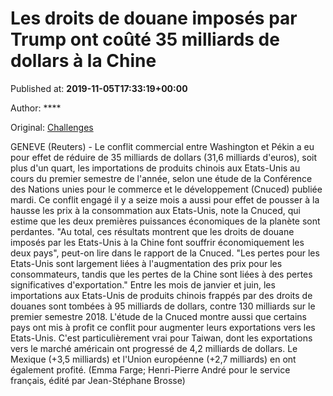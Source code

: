 
# Les droits de douane imposés par Trump ont coûté 35 milliards de dollars à la Chine

Published at: **2019-11-05T17:33:19+00:00**

Author: ****

Original: [Challenges](https://www.challenges.fr/finance-et-marche/les-droits-de-douane-imposes-par-trump-ont-coute-35-mds-a-la-chine_683286)

GENEVE (Reuters) - Le conflit commercial entre Washington et Pékin a eu pour effet de réduire de 35 milliards de dollars (31,6 milliards d'euros), soit plus d'un quart, les importations de produits chinois aux Etats-Unis au cours du premier semestre de l'année, selon une étude de la Conférence des Nations unies pour le commerce et le développement (Cnuced) publiée mardi.
Ce conflit engagé il y a seize mois a aussi pour effet de pousser à la hausse les prix à la consommation aux Etats-Unis, note la Cnuced, qui estime que les deux premières puissances économiques de la planète sont perdantes.
"Au total, ces résultats montrent que les droits de douane imposés par les Etats-Unis à la Chine font souffrir économiquement les deux pays", peut-on lire dans le rapport de la Cnuced.
"Les pertes pour les Etats-Unis sont largement liées à l'augmentation des prix pour les consommateurs, tandis que les pertes de la Chine sont liées à des pertes significatives d'exportation."
Entre les mois de janvier et juin, les importations aux Etats-Unis de produits chinois frappés par des droits de douanes sont tombées à 95 milliards de dollars, contre 130 milliards sur le premier semestre 2018.
L'étude de la Cnuced montre aussi que certains pays ont mis à profit ce conflit pour augmenter leurs exportations vers les Etats-Unis. C'est particulièrement vrai pour Taiwan, dont les exportations vers le marché américain ont progressé de 4,2 milliards de dollars.
Le Mexique (+3,5 milliards) et l'Union européenne (+2,7 milliards) en ont également profité.
(Emma Farge; Henri-Pierre André pour le service français, édité par Jean-Stéphane Brosse)
